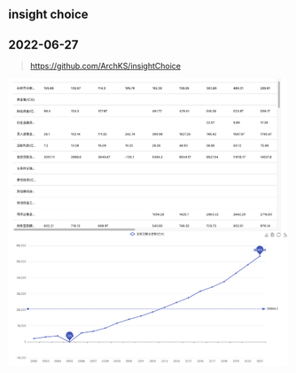 ## insight choice
## 2022-06-27


> https://github.com/ArchKS/insightChoice



![](./img/image-20220625180940297.png)